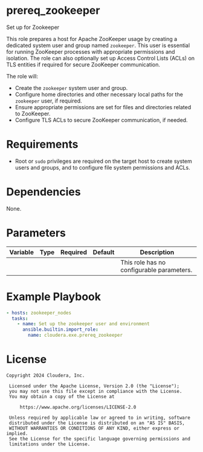 # prereq_zookeeper

Set up for Zookeeper

This role prepares a host for Apache ZooKeeper usage by creating a dedicated system user and group named `zookeeper`. This user is essential for running ZooKeeper processes with appropriate permissions and isolation. The role can also optionally set up Access Control Lists (ACLs) on TLS entities if required for secure ZooKeeper communication.

The role will:
- Create the `zookeeper` system user and group.
- Configure home directories and other necessary local paths for the `zookeeper` user, if required.
- Ensure appropriate permissions are set for files and directories related to ZooKeeper.
- Configure TLS ACLs to secure ZooKeeper communication, if needed.

# Requirements

- Root or `sudo` privileges are required on the target host to create system users and groups, and to configure file system permissions and ACLs.

# Dependencies

None.

# Parameters

| Variable | Type | Required | Default | Description |
| --- | --- | --- | --- | --- |
| | | | | This role has no configurable parameters. |

# Example Playbook

```yaml
- hosts: zookeeper_nodes
  tasks:
    - name: Set up the zookeeper user and environment
      ansible.builtin.import_role:
        name: cloudera.exe.prereq_zookeeper
```

# License

```
Copyright 2024 Cloudera, Inc.

 Licensed under the Apache License, Version 2.0 (the "License");
 you may not use this file except in compliance with the License.
 You may obtain a copy of the License at

     https://www.apache.org/licenses/LICENSE-2.0

 Unless required by applicable law or agreed to in writing, software
 distributed under the License is distributed on an "AS IS" BASIS,
 WITHOUT WARRANTIES OR CONDITIONS OF ANY KIND, either express or implied.
 See the License for the specific language governing permissions and
 limitations under the License.
```
